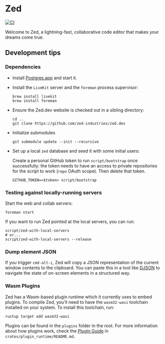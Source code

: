 # Zed

[![CI](https://github.com/zed-industries/zed/actions/workflows/ci.yml/badge.svg)](https://github.com/zed-industries/zed/actions/workflows/ci.yml)

Welcome to Zed, a lightning-fast, collaborative code editor that makes your dreams come true.

## Development tips

### Dependencies

* Install [Postgres.app](https://postgresapp.com) and start it.
* Install the `LiveKit` server and the `foreman` process supervisor:

    ```
    brew install livekit
    brew install foreman
    ```

* Ensure the Zed.dev website is checked out in a sibling directory:

    ```
    cd ..
    git clone https://github.com/zed-industries/zed.dev
    ```

* Initialize submodules

    ```
    git submodule update --init --recursive
    ```

* Set up a local `zed` database and seed it with some initial users:

    Create a personal GitHub token to run `script/bootstrap` once successfully: the token needs to have an access to private repositories for the script to work (`repo` OAuth scope).
    Then delete that token.

    ```
    GITHUB_TOKEN=<$token> script/bootstrap
    ```

### Testing against locally-running servers

Start the web and collab servers:

```
foreman start
```

If you want to run Zed pointed at the local servers, you can run:

```
script/zed-with-local-servers
# or...
script/zed-with-local-servers --release
```

### Dump element JSON

If you trigger `cmd-alt-i`, Zed will copy a JSON representation of the current window contents to the clipboard. You can paste this in a tool like [DJSON](https://chrome.google.com/webstore/detail/djson-json-viewer-formatt/chaeijjekipecdajnijdldjjipaegdjc?hl=en) to navigate the state of on-screen elements in a structured way.

### Wasm Plugins

Zed has a Wasm-based plugin runtime which it currently uses to embed plugins. To compile Zed, you'll need to have the `wasm32-wasi` toolchain installed on your system. To install this toolchain, run:

```bash
rustup target add wasm32-wasi
```

Plugins can be found in the `plugins` folder in the root. For more information about how plugins work, check the [Plugin Guide](./crates/plugin_runtime/README.md) in `crates/plugin_runtime/README.md`.
